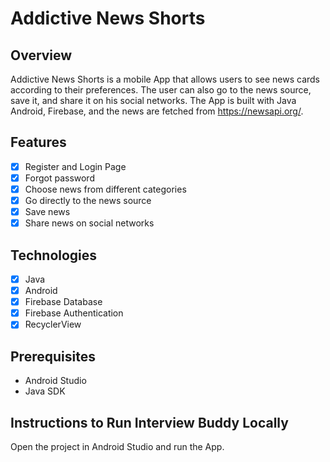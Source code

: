 # Addictive News Shorts

## Overview

Addictive News Shorts is a mobile App that allows users to see news cards according to their preferences. The user can also go to the news source, save it, and share it on his social networks. The App is built with Java Android, Firebase, and the news are fetched from https://newsapi.org/.

## Features

- [x] Register and Login Page
- [x] Forgot password
- [x] Choose news from different categories
- [x] Go directly to the news source
- [x] Save news
- [x] Share news on social networks

## Technologies

- [x] Java
- [x] Android
- [x] Firebase Database
- [x] Firebase Authentication
- [x] RecyclerView

## Prerequisites

- Android Studio
- Java SDK

## Instructions to Run Interview Buddy Locally

Open the project in Android Studio and run the App.

